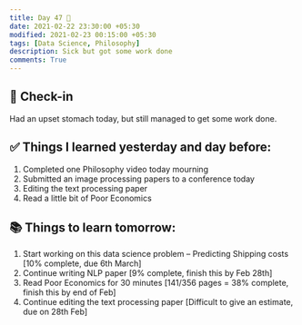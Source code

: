 ```yaml
---
title: Day 47 🍳
date: 2021-02-22 23:30:00 +05:30
modified: 2021-02-23 00:15:00 +05:30
tags: [Data Science, Philosophy]
description: Sick but got some work done
comments: True
---
```


## 📩 Check-in

Had an upset stomach today, but still managed to get some work done.

## ✅ Things I learned yesterday and day before:

1. Completed one Philosophy video today mourning
2. Submitted an image processing papers to a conference today
3. Editing the text processing paper
4. Read a little bit of Poor Economics

## 📚 Things to learn tomorrow:

1. Start working on this data science problem – Predicting Shipping costs [10% complete, due 6th March]
2. Continue writing NLP paper [9% complete, finish this by Feb 28th]
3. Read Poor Economics for 30 minutes [141/356 pages = 38% complete, finish this by end of Feb]
4. Continue editing the text processing paper [Difficult to give an estimate, due on 28th Feb]